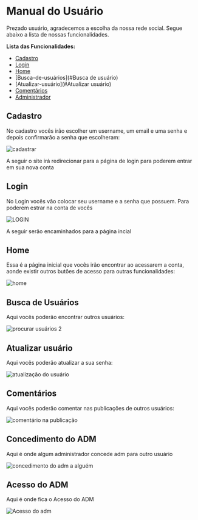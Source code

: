 # Manual do Usuário

Prezado usuário, agradecemos a escolha da nossa rede social. Segue abaixo a lista de nossas funcionalidades.

**Lista das Funcionalidades:**

 - [Cadastro](#Cadastro)
 - [Login](#Login)
 - [Home](#Home)
 - [Busca-de-usuários](#Busca de usuário)
 - [Atualizar-usuário](#Atualizar usuário)
 - [Comentários](#Comentários)
 - [Administrador](#Administrador)

## Cadastro

No cadastro vocês irão escolher um username, um email e uma senha e depois confirmarão a senha que escolheram:

![cadastrar](https://user-images.githubusercontent.com/55742499/145692671-18b53c95-600f-481d-b397-4243d2e73c4e.jpg)

A seguir o site irá redirecionar para a página de login para poderem entrar em sua nova conta



## Login

No Login vocês vão colocar seu username e a senha que possuem. Para poderem estrar na conta de vocês

![LOGIN](https://user-images.githubusercontent.com/55742499/145692928-71fdaf45-12a6-4f77-ae9e-461f4a0a4763.jpg)

A seguir serão encaminhados para a página incial 

## Home
Essa é a página inicial que vocês irão encontrar ao acessarem a conta, aonde existir outros butões de acesso para outras funcionalidades:

![home](https://user-images.githubusercontent.com/55742499/145693023-bd0a5783-74df-4bcd-996f-cd405cd1a9f9.jpg)


## Busca de Usuários

Aqui vocês poderão encontrar outros usuários:

![procurar usuários 2](https://user-images.githubusercontent.com/55742499/145693079-4af78350-fe49-4b2a-b066-9f148489c414.jpg)


## Atualizar usuário

Aqui vocês poderão atualizar a sua senha:

![atualização do usuário](https://user-images.githubusercontent.com/55742499/145693164-365e6bc8-736a-48ff-ac32-d6fc52175df5.jpg)

## Comentários

Aqui vocês poderão comentar nas publicações de outros usuários:

![comentário na publicação](https://user-images.githubusercontent.com/55742499/145693197-83f82c89-0a89-47da-907c-2e5f6db91a2d.jpg)


## Concedimento do ADM
  
  Aqui é onde algum administrador concede adm para outro usuário
   
 ![concedimento do adm a alguém](https://user-images.githubusercontent.com/55742499/146660501-a4e338f8-9642-4f67-a0d4-59edbaa88a81.jpg)


## Acesso do ADM

Aqui é onde fica o Acesso do ADM

![Acesso do adm](https://user-images.githubusercontent.com/55742499/146660560-9f76adfd-0e1a-424d-8830-75ce7740683e.jpg)


